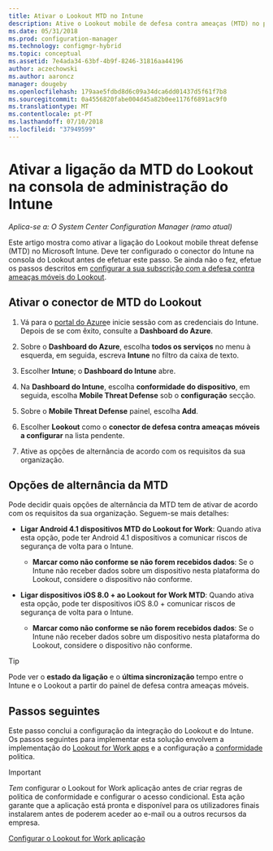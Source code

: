 ```yaml
---
title: Ativar o Lookout MTD no Intune
description: Ative o Lookout mobile de defesa contra ameaças (MTD) no portal do Microsoft Intune.
ms.date: 05/31/2018
ms.prod: configuration-manager
ms.technology: configmgr-hybrid
ms.topic: conceptual
ms.assetid: 7e4ada34-63bf-4b9f-8246-31816aa44196
author: aczechowski
ms.author: aaroncz
manager: dougeby
ms.openlocfilehash: 179aae5fdbd8d6c09a34dca6dd01437d5f61f7b8
ms.sourcegitcommit: 0a4556820fabe004d45a82b0ee1176f6891ac9f0
ms.translationtype: MT
ms.contentlocale: pt-PT
ms.lasthandoff: 07/10/2018
ms.locfileid: "37949599"
---
```

# <a name="enable-lookout-mtd-connection-in-the-intune-admin-console"></a>Ativar a ligação da MTD do Lookout na consola de administração do Intune

*Aplica-se a: O System Center Configuration Manager (ramo atual)*

Este artigo mostra como ativar a ligação do Lookout mobile threat defense (MTD) no Microsoft Intune. Deve ter configurado o conector do Intune na consola do Lookout antes de efetuar este passo. Se ainda não o fez, efetue os passos descritos em [configurar a sua subscrição com a defesa contra ameaças móveis do Lookout](set-up-your-subscription-with-lookout.md).



## <a name="enable-the-lookout-mtd-connector"></a>Ativar o conector de MTD do Lookout

1. Vá para o [portal do Azure](https://portal.azure.com)e inicie sessão com as credenciais do Intune. Depois de se com êxito, consulte a **Dashboard do Azure**.  

2. Sobre o **Dashboard do Azure**, escolha **todos os serviços** no menu à esquerda, em seguida, escreva **Intune** no filtro da caixa de texto.  

3. Escolher **Intune**; o **Dashboard do Intune** abre.  

4. Na **Dashboard do Intune**, escolha **conformidade do dispositivo**, em seguida, escolha **Mobile Threat Defense** sob o **configuração** secção.  

5. Sobre o **Mobile Threat Defense** painel, escolha **Add**.  

6. Escolher **Lookout** como o **conector de defesa contra ameaças móveis a configurar** na lista pendente.  

7. Ative as opções de alternância de acordo com os requisitos da sua organização.  



## <a name="mtd-toggle-options"></a>Opções de alternância da MTD

Pode decidir quais opções de alternância da MTD tem de ativar de acordo com os requisitos da sua organização. Seguem-se mais detalhes:

- **Ligar Android 4.1 dispositivos MTD do Lookout for Work**: Quando ativa esta opção, pode ter Android 4.1 dispositivos a comunicar riscos de segurança de volta para o Intune.  
    - **Marcar como não conforme se não forem recebidos dados**: Se o Intune não receber dados sobre um dispositivo nesta plataforma do Lookout, considere o dispositivo não conforme.  

- **Ligar dispositivos iOS 8.0 + ao Lookout for Work MTD**: Quando ativa esta opção, pode ter dispositivos iOS 8.0 + comunicar riscos de segurança de volta para o Intune.
    - **Marcar como não conforme se não forem recebidos dados**: Se o Intune não receber dados sobre um dispositivo nesta plataforma do Lookout, considere o dispositivo não conforme.  

> [!TIP]  
> Pode ver o **estado da ligação** e o **última sincronização** tempo entre o Intune e o Lookout a partir do painel de defesa contra ameaças móveis.



## <a name="next-steps"></a>Passos seguintes
Este passo conclui a configuração da integração do Lookout e do Intune. Os passos seguintes para implementar esta solução envolvem a implementação do [Lookout for Work apps](configure-and-deploy-lookout-for-work-apps.md) e a configuração a [conformidade](enable-device-threat-protection-rule-compliance-policy.md) política.

>[!IMPORTANT]
> *Tem* configurar o Lookout for Work aplicação antes de criar regras de política de conformidade e configurar o acesso condicional. Esta ação garante que a aplicação está pronta e disponível para os utilizadores finais instalarem antes de poderem aceder ao e-mail ou a outros recursos da empresa.

[Configurar o Lookout for Work aplicação](configure-and-deploy-lookout-for-work-apps.md)
